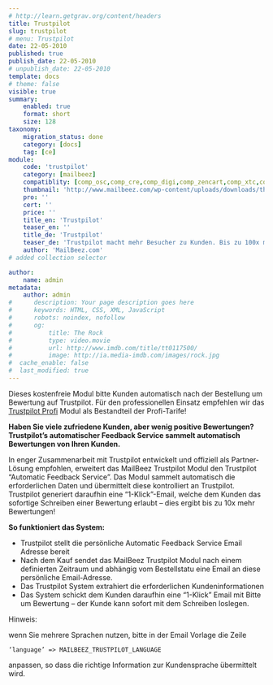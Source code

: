 ```yaml
---
# http://learn.getgrav.org/content/headers
title: Trustpilot
slug: trustpilot
# menu: Trustpilot
date: 22-05-2010
published: true
publish_date: 22-05-2010
# unpublish_date: 22-05-2010
template: docs
# theme: false
visible: true
summary:
    enabled: true
    format: short
    size: 128
taxonomy:
    migration_status: done
    category: [docs]
    tag: [ce]
module:
    code: 'trustpilot'
    category: [mailbeez]
    compatiblity: [comp_osc,comp_cre,comp_digi,comp_zencart,comp_xtc,comp_gambio]
    thumbnail: 'http://www.mailbeez.com/wp-content/uploads/downloads/thumbnails/2011/03/top_64.png'
    pro: ''
    cert: ''
    price: ''
    title_en: 'Trustpilot'
    teaser_en: ''
    title_de: 'Trustpilot'
    teaser_de: 'Trustpilot macht mehr Besucher zu Kunden. Bis zu 100x mehr Bewertungen auf Trustpilot - arbeitet mit dem Trustpilot Feedback service, welcher eine Email mit Autologin-Link an die Kunden verschickt.'
    author: 'MailBeez.com'
# added collection selector

author:
    name: admin
metadata:
    author: admin
#      description: Your page description goes here
#      keywords: HTML, CSS, XML, JavaScript
#      robots: noindex, nofollow
#      og:
#          title: The Rock
#          type: video.movie
#          url: http://www.imdb.com/title/tt0117500/
#          image: http://ia.media-imdb.com/images/rock.jpg
#  cache_enable: false
#  last_modified: true
---
```



Dieses kostenfreie Modul bitte Kunden automatisch nach der Bestellung um Bewertung auf Trustpilot. Für den professionellen Einsatz empfehlen wir das [Trustpilot Profi](/dokumentation/mailbeez/trustpilot_advanced) Modul als Bestandteil der Profi-Tarife!

**Haben Sie viele zufriedene Kunden, aber wenig positive Bewertungen? Trustpilot’s automatischer Feedback Service sammelt automatisch Bewertungen von Ihren Kunden.**

In enger Zusammenarbeit mit Trustpilot entwickelt und offiziell als Partner-Lösung empfohlen, erweitert das MailBeez Trustpilot Modul den Trustpilot “Automatic Feedback Service”. Das Modul sammelt automatisch die erforderlichen Daten und übermittelt diese kontrolliert an Trustpilot. Trustpilot generiert daraufhin eine “1-Klick”-Email, welche dem Kunden das sofortige Schreiben einer Bewertung erlaubt – dies ergibt bis zu 10x mehr Bewertungen!

**So funktioniert das System:**

- Trustpilot stellt die persönliche Automatic Feedback Service Email Adresse bereit
- Nach dem Kauf sendet das MailBeez Trustpilot Modul nach einem definierten Zeitraum und abhängig vom Bestellstatu eine Email an diese persönliche Email-Adresse.
- Das Trustpilot System extrahiert die erforderlichen Kundeninformationen
- Das System schickt dem Kunden daraufhin eine “1-Klick” Email mit Bitte um Bewertung – der Kunde kann sofort mit dem Schreiben loslegen.
 

Hinweis:

wenn Sie mehrere Sprachen nutzen, bitte in der Email Vorlage die Zeile

```
‘language’ => MAILBEEZ_TRUSTPILOT_LANGUAGE
```

anpassen, so dass die richtige Information zur Kundensprache übermittelt wird.
